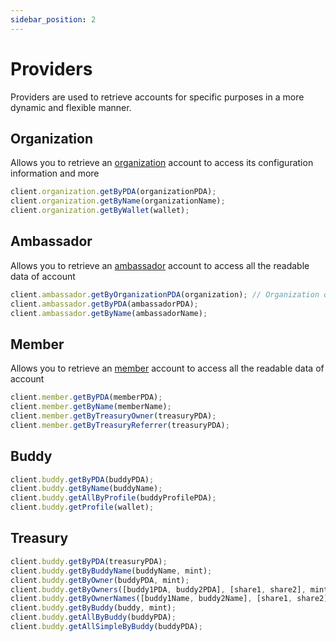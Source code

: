 ```yaml
---
sidebar_position: 2
---
```


# Providers

Providers are used to retrieve accounts for specific purposes in a more dynamic and flexible manner.

## Organization

Allows you to retrieve an [organization](/) account to access its configuration information and more

```javascript
client.organization.getByPDA(organizationPDA);
client.organization.getByName(organizationName);
client.organization.getByWallet(wallet);
```

## Ambassador

Allows you to retrieve an [ambassador](/) account to access all the readable data of account

```javascript
client.ambassador.getByOrganizationPDA(organization); // Organization object
client.ambassador.getByPDA(ambassadorPDA);
client.ambassador.getByName(ambassadorName);
```

## Member

Allows you to retrieve an [member](/) account to access all the readable data of account

```javascript
client.member.getByPDA(memberPDA);
client.member.getByName(memberName);
client.member.getByTreasuryOwner(treasuryPDA);
client.member.getByTreasuryReferrer(treasuryPDA);
```

## Buddy

```javascript
client.buddy.getByPDA(buddyPDA);
client.buddy.getByName(buddyName);
client.buddy.getAllByProfile(buddyProfilePDA);
client.buddy.getProfile(wallet);
```

## Treasury

```javascript
client.buddy.getByPDA(treasuryPDA);
client.buddy.getByBuddyName(buddyName, mint);
client.buddy.getByOwner(buddyPDA, mint);
client.buddy.getByOwners([buddy1PDA, buddy2PDA], [share1, share2], mint);
client.buddy.getByOwnerNames([buddy1Name, buddy2Name], [share1, share2], mint);
client.buddy.getByBuddy(buddy, mint);
client.buddy.getAllByBuddy(buddyPDA);
client.buddy.getAllSimpleByBuddy(buddyPDA);
```
